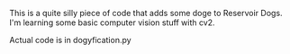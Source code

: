 This is a quite silly piece of code that adds some doge to Reservoir Dogs.
I'm learning some basic computer vision stuff with cv2.


Actual code is in dogyfication.py
